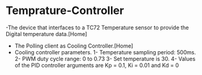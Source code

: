 # Temprature-Controller

-The device that interfaces to a TC72 Temperature sensor to provide the
Digital temperature data.[Home]
- The Polling client as Cooling Controller.[Home]
- Cooling controller parameters.
1- Temperature sampling period: 500ms.
2- PWM duty cycle range: 0 to 0.73
3- Set temperature is 30.
4- Values of the PID controller arguments are Kp = 0.1, Ki = 0.01 and Kd = 0
